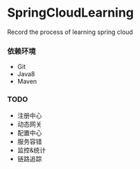# SpringCloudLearning
Record the process of learning spring cloud

### 依赖环境
- Git
- Java8
- Maven

### TODO
- 注册中心
- 动态网关
- 配置中心
- 服务容错
- 监控&统计
- 链路追踪
